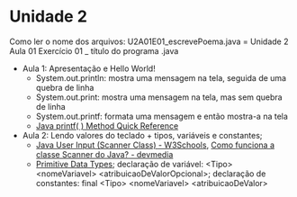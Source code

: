 # Unidade 2
Como ler o nome dos arquivos: U2A01E01_escrevePoema.java = Unidade 2 Aula 01 Exercício 01 _ título do programa .java

* Aula 1: Apresentação e Hello World!
  *  System.out.println: mostra uma mensagem na tela, seguida de uma quebra de linha
  *  System.out.print: mostra uma mensagem na tela, mas sem quebra de linha
  *  System.out.printf: formata uma mensagem e então mostra-a na tela
  *  [Java printf( ) Method Quick Reference](https://www.cs.colostate.edu/~cs160/.Summer16/resources/Java_printf_method_quick_reference.pdf)
* Aula 2: Lendo valores do teclado + tipos, variáveis e constantes;
  * [Java User Input (Scanner Class) - W3Schools](https://www.w3schools.com/java/java_user_input.asp), [Como funciona a classe Scanner do Java? - devmedia](https://www.devmedia.com.br/como-funciona-a-classe-scanner-do-java/28448)
  * [Primitive Data Types](https://docs.oracle.com/javase/tutorial/java/nutsandbolts/datatypes.html); declaração de variável: \<Tipo> \<nomeVariavel> \<atribuicaoDeValorOpcional>; declaração de constantes: final \<Tipo> \<nomeVariavel> \<atribuicaoDeValor>
